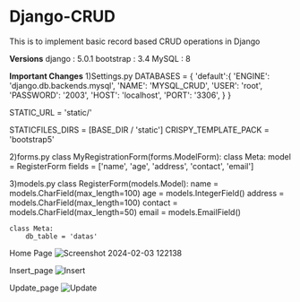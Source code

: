 # Django-CRUD
This is to implement basic record based CRUD operations in Django

**Versions**
django : 5.0.1
bootstrap : 3.4
MySQL : 8

**Important Changes**
1)Settings.py
DATABASES = {
    'default':{
        'ENGINE': 'django.db.backends.mysql',
        'NAME': 'MYSQL_CRUD',
        'USER': 'root',
        'PASSWORD': '2003',
        'HOST': 'localhost',
        'PORT': '3306',
    }
}

STATIC_URL = 'static/'

STATICFILES_DIRS = [BASE_DIR / 'static']
CRISPY_TEMPLATE_PACK = 'bootstrap5'

2)forms.py
class MyRegistrationForm(forms.ModelForm):
    class Meta:
        model = RegisterForm
        fields = ['name', 'age', 'address', 'contact', 'email']



3)models.py
class RegisterForm(models.Model):
    name = models.CharField(max_length=100)
    age = models.IntegerField()
    address = models.CharField(max_length=100)
    contact = models.CharField(max_length=50)
    email = models.EmailField()

    class Meta:
        db_table = 'datas'


Home Page
![Screenshot 2024-02-03 122138](https://github.com/Siva0910/Django-CRUD/assets/95603330/50e2b1b3-37b8-4ad9-bd02-edcc375489f0)



Insert_page
![Insert](https://github.com/Siva0910/Django-CRUD/assets/95603330/01fc5caf-a788-4dba-937f-589797b3e459)



Update_page
![Update](https://github.com/Siva0910/Django-CRUD/assets/95603330/feec7ba8-9c6b-407a-a523-9a072b09f4b3)

